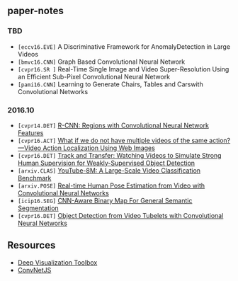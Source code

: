 ## paper-notes

### TBD

* `[eccv16.EVE]` A Discriminative Framework for AnomalyDetection in Large Videos
* `[bmvc16.CNN]` Graph Based Convolutional Neural Network
* `[cvpr16.SR ]` Real-Time Single Image and Video Super-Resolution Using an Efficient Sub-Pixel Convolutional Neural Network
* `[pami16.CNN]` Learning to Generate Chairs, Tables and Carswith Convolutional Networks

### 2016.10

* `[cvpr14.DET]` [R-CNN: Regions with Convolutional Neural Network Features](paper-notes/rcnn.md)
* `[cvpr16.ACT]` [What if we do not have multiple videos of the same action? —Video Action Localization Using Web Images](paper-notes/actionloc_web.md)
* `[cvpr16.DET]` [Track and Transfer: Watching Videos to Simulate Strong Human Supervision for Weakly-Supervised Object Detection](paper-notes/track-transfer.md)
* `[arxiv.CLAS]` [YouTube-8M: A Large-Scale Video Classification Benchmark](paper-notes/youtube-8m.md)
* `[arxiv.POSE]` [Real-time Human Pose Estimation from Video with Convolutional Neural Networks](paper-notes/pose-video.md)
* `[icip16.SEG]` [CNN-Aware Binary Map For General Semantic Segmentation](paper-notes/cnn-itq.md)
* `[cvpr16.DET]` [Object Detection from Video Tubelets with Convolutional Neural Networks](paper-notes/tcnn.md)

## Resources

* [Deep Visualization Toolbox](http://yosinski.com/deepvis)
* [ConvNetJS](https://cs.stanford.edu/people/karpathy/convnetjs/demo/cifar10.html)
